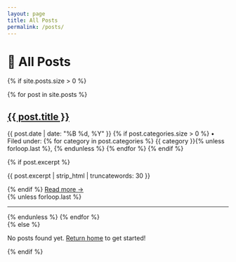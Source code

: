 ```yaml
---
layout: page
title: All Posts
permalink: /posts/
---
```


# 📝 All Posts

{% if site.posts.size > 0 %}
  <div class="post-list">
    {% for post in site.posts %}
      <article class="post-item">
        <h2><a href="{{ post.url | relative_url }}">{{ post.title }}</a></h2>
        <p class="post-meta">
          <time datetime="{{ post.date | date_to_xmlschema }}">{{ post.date | date: "%B %d, %Y" }}</time>
          {% if post.categories.size > 0 %}
            • Filed under: 
            {% for category in post.categories %}
              <span class="category">{{ category }}</span>{% unless forloop.last %}, {% endunless %}
            {% endfor %}
          {% endif %}
        </p>
        {% if post.excerpt %}
          <p class="post-excerpt">{{ post.excerpt | strip_html | truncatewords: 30 }}</p>
        {% endif %}
        <a href="{{ post.url | relative_url }}" class="read-more">Read more →</a>
      </article>
      {% unless forloop.last %}<hr>{% endunless %}
    {% endfor %}
  </div>
{% else %}
  <div class="no-posts">
    <p>No posts found yet. <a href="/">Return home</a> to get started!</p>
  </div>
{% endif %}
